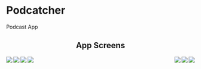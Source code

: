 # Podcatcher

Podcast App

<h2 align="center">App Screens</h2>

<p>
<img src="https://raw.githubusercontent.com/chriswebb09/podcatcher/master/Resource/start.png" align="left">

<img src="https://raw.githubusercontent.com/chriswebb09/podcatcher/master/Resource/login-no-content.png" align="right">
</p>

<p>
<img src="https://raw.githubusercontent.com/chriswebb09/podcatcher/master/Resource/loginscreen.png" align="left">

<img src="https://raw.githubusercontent.com/chriswebb09/podcatcher/master/Resource/podcasts.jpg" align="right"> 
</p>

<p>
<img src="https://raw.githubusercontent.com/chriswebb09/podcatcher/master/Resource/podcast-list.jpg" align="left">

<img src="https://raw.githubusercontent.com/chriswebb09/podcatcher/master/Resource/podcast-list-full.jpg" align="right">
</p>

<p>
<img src="https://raw.githubusercontent.com/chriswebb09/podcatcher/master/Resource/createaccount.png" align="left">
</p>

